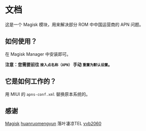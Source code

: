 # 文档
这是一个 Magisk 模块，用来解决部分 ROM 中中国运营商的 APN 问题。
## 如何使用？
在 Magisk Manager 中安装即可。

**注意：您需要前往 `接入点名称（APN）` 手动 `重置为默认设置`。**
## 它是如何工作的？
用 MIUI 的 `apns-conf.xml` 替换原本系统的。
## 感谢
[Magisk](https://github.com/topjohnwu/Magisk)
[huanruomengyun](https://github.com/huanruomengyun)
落叶凄凉TEL
[vvb2060](https://github.com/vvb2060)
